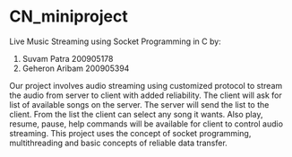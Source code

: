 # CN_miniproject

Live Music Streaming using Socket Programming in C by:
  1. Suvam Patra 200905178
  2. Geheron Aribam 200905394
  
Our project involves audio streaming using customized protocol to stream the audio from server to client with added reliability.
The client will ask for list of available songs on the server. The server will send the list to the client. From the list the client can select any song it wants. Also play, resume, pause, help commands will be available for client to control audio streaming.
This project uses the concept of socket programming, multithreading and basic concepts of reliable data transfer.
